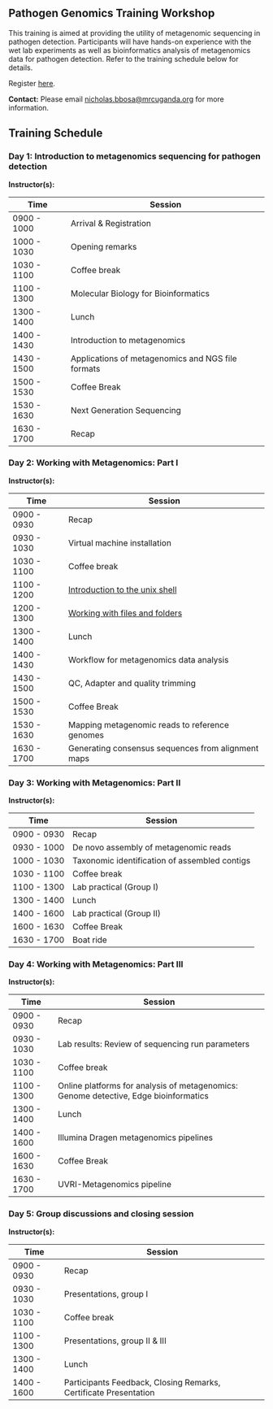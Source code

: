 ## **Pathogen Genomics Training Workshop**

This training is aimed at providing the utility of metagenomic sequencing in pathogen detection. 
Participants will have hands-on experience with the wet lab experiments as well as bioinformatics analysis of metagenomics data for pathogen detection. Refer to the training schedule below for details. 

Register [here](https://docs.google.com/forms/d/1x4La0OaNaTgOCK6cj2FXeNSSdEa5-HAy6LmtiWyTXAA/edit).

**Contact:** Please email [nicholas.bbosa@mrcuganda.org](nicholas.bbosa@mrcuganda.org) for more information.

## **Training Schedule**

### **Day 1: Introduction to metagenomics sequencing for pathogen detection**

**Instructor(s):** 

| Time  | Session |
| ------------- | ------------- |
|0900 - 1000 |    Arrival & Registration |
|1000 - 1030 |    Opening remarks |
|1030 - 1100 |    Coffee break|
|1100 - 1300 |    Molecular Biology for Bioinformatics |
|1300 - 1400 |    Lunch |
|1400 - 1430 |    Introduction to metagenomics |
|1430 - 1500 |    Applications of metagenomics and NGS file formats|
|1500 - 1530 |    Coffee Break |
|1530 - 1630 |    Next Generation Sequencing  |
|1630 - 1700 |    Recap  |

### **Day 2: Working with Metagenomics: Part I**

**Instructor(s):** 

| Time  | Session |
| ------------- | ------------- |
|0900 - 0930 |    Recap |
|0930 - 1030 |    Virtual machine installation |
|1030 - 1100 |    Coffee break|
|1100 - 1200 |    [Introduction to the unix shell](https://cambiotraining.github.io/unix-shell/materials/01-basics/01-unix_overview.html) |
|1200 - 1300 |    [Working with files and folders](https://cambiotraining.github.io/unix-shell/materials/01-basics/02-files_directories.html) |
|1300 - 1400 |    Lunch |
|1400 - 1430 |    Workflow for metagenomics data analysis |
|1430 - 1500 |    QC, Adapter and quality trimming |
|1500 - 1530 |    Coffee Break |
|1530 - 1630 |    Mapping metagenomic reads to reference genomes |
|1630 - 1700 |    Generating consensus sequences from alignment maps  |


### **Day 3: Working with Metagenomics: Part II**

**Instructor(s):** 

| Time  | Session |
| ------------- | ------------- |
|0900 - 0930 |    Recap |
|0930 - 1000 |    De novo assembly of metagenomic reads |
|1000 - 1030 |    Taxonomic identification of assembled contigs |
|1030 - 1100 |    Coffee break|
|1100 - 1300 |    Lab practical (Group I)|
|1300 - 1400 |    Lunch |
|1400 - 1600 |    Lab practical (Group II) |
|1600 - 1630 |    Coffee Break |
|1630 - 1700 |    Boat ride  |

### **Day 4: Working with Metagenomics: Part III**

**Instructor(s):** 

| Time  | Session |
| ------------- | ------------- |
|0900 - 0930 |    Recap |
|0930 - 1030 |    Lab results: Review of sequencing run parameters |
|1030 - 1100 |    Coffee break|
|1100 - 1300 |    Online platforms for analysis of metagenomics: Genome detective, Edge bioinformatics |
|1300 - 1400 |    Lunch |
|1400 - 1600 |    Illumina Dragen metagenomics pipelines |
|1600 - 1630 |    Coffee Break |
|1630 - 1700 |    UVRI-Metagenomics pipeline  |

### **Day 5: Group discussions and closing session**

**Instructor(s):** 

| Time  | Session |
| ------------- | ------------- |
|0900 - 0930 |    Recap |
|0930 - 1030 |    Presentations, group I |
|1030 - 1100 |    Coffee break|
|1100 - 1300 |    Presentations, group II & III |
|1300 - 1400 |    Lunch |
|1400 - 1600 |    Participants Feedback, Closing Remarks, Certificate Presentation |
